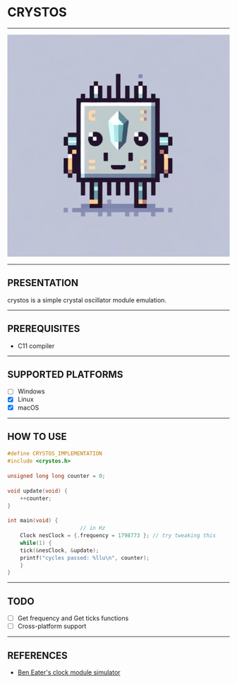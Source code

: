 # CRYSTOS

---

![text](crystos.webp)

---

## PRESENTATION

crystos is a simple crystal oscillator module emulation.

---

## PREREQUISITES

* C11 compiler

---

## SUPPORTED PLATFORMS

- [ ] Windows
- [X] Linux
- [X] macOS

---

## HOW TO USE

```c
#define CRYSTOS_IMPLEMENTATION
#include <crystos.h>

unsigned long long counter = 0;

void update(void) {
    ++counter;
}

int main(void) {
	                   // in Hz
    Clock nesClock = {.frequency = 1798773 }; // try tweaking this
    while(1) {
	tick(&nesClock, &update);
	printf("cycles passed: %llu\n", counter);
    }
}
```

---

## TODO

- [ ] Get frequency and Get ticks functions
- [ ] Cross-platform support

---

## REFERENCES

- [Ben Eater's clock module simulator](https://www.youtube.com/watch?v=kRlSFm519Bo)
